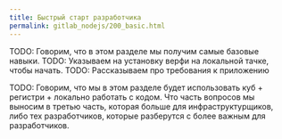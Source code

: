 ```yaml
---
title: Быстрый старт разработчика
permalink: gitlab_nodejs/200_basic.html
---
```


TODO: Говорим, что в этом разделе мы получим самые базовые навыки.
TODO: Указываем на установку верфи на локальной тачке, чтобы начать.
TODO: Рассказываем про требования к приложению

TODO: Говорим, что мы в этом разделе будет использовать куб + регистри + локально работать с кодом. Что часть вопросов мы выносим в третью часть, которая больше для инфраструктурщиков, либо тех разработчиков, которые разберутся с более важным для разработчиков.


<div id="go-forth-button">
    <go-forth url="201_build.html" label="Сборка образа" framework="{{ page.label_framework }}" ci="{{ page.label_ci }}" guide-code="{{ page.guide_code }}" base-url="{{ site.baseurl }}"></go-forth>
</div>
